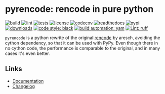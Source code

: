 # pyrencode: rencode in pure python

[![build][build_badge]][build_url]
[![lint][lint_badge]][lint_url]
[![tests][tests_badge]][tests_url]
[![license][licence_badge]][licence_url]
[![codecov][codecov_badge]][codecov_url]
[![readthedocs][readthedocs_badge]][readthedocs_url]
[![pypi][pypi_badge]][pypi_url]
[![downloads][pepy_badge]][pepy_url]
[![code style: black][black_badge]][black_url]
[![build automation: yam][yam_badge]][yam_url]
[![Lint: ruff][ruff_badge]][ruff_url]

`pyrencode` is a python rewrite of the original
[rencode](https://github.com/aresch/rencode) by aresch, avoiding the
cython dependency, so that it can be used with PyPy. Even though there
in no cython code, the performance is comparable to the original, and in
many cases it\'s even better.

## Links

- [Documentation]
- [Changelog]

[build_badge]: https://github.com/spapanik/pyrencode/actions/workflows/build.yml/badge.svg
[build_url]: https://github.com/spapanik/pyrencode/actions/workflows/build.yml
[lint_badge]: https://github.com/spapanik/pyrencode/actions/workflows/lint.yml/badge.svg
[lint_url]: https://github.com/spapanik/pyrencode/actions/workflows/lint.yml
[tests_badge]: https://github.com/spapanik/pyrencode/actions/workflows/tests.yml/badge.svg
[tests_url]: https://github.com/spapanik/pyrencode/actions/workflows/tests.yml
[licence_badge]: https://img.shields.io/pypi/l/pyrencode
[licence_url]: https://pyrencode.readthedocs.io/en/stable/LICENSE/
[codecov_badge]: https://codecov.io/github/spapanik/pyrencode/graph/badge.svg?token=Q20F84BW72
[codecov_url]: https://codecov.io/github/spapanik/pyrencode
[readthedocs_badge]: https://readthedocs.org/projects/pyrencode/badge/?version=latest
[readthedocs_url]: https://pyrencode.readthedocs.io/en/latest/
[pypi_badge]: https://img.shields.io/pypi/v/pyrencode
[pypi_url]: https://pypi.org/project/pyrencode
[pepy_badge]: https://pepy.tech/badge/pyrencode
[pepy_url]: https://pepy.tech/project/pyrencode
[black_badge]: https://img.shields.io/badge/code%20style-black-000000.svg
[black_url]: https://github.com/psf/black
[yam_badge]: https://img.shields.io/badge/build%20automation-yamk-success
[yam_url]: https://github.com/spapanik/yamk
[ruff_badge]: https://img.shields.io/endpoint?url=https://raw.githubusercontent.com/charliermarsh/ruff/main/assets/badge/v1.json
[ruff_url]: https://github.com/charliermarsh/ruff
[Documentation]: https://pyrencode.readthedocs.io/en/stable/
[Changelog]: https://pyrencode.readthedocs.io/en/stable/CHANGELOG/
